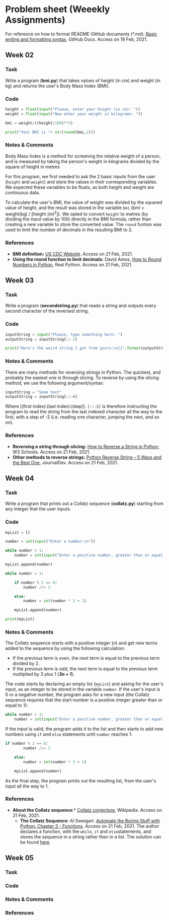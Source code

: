 # Problem sheet (Weeekly Assignments)

For reference on how to format README GitHub documents (*.md):
[Basic writing and formatting syntax](https://docs.github.com/en/github/writing-on-github/basic-writing-and-formatting-syntax), GitHub Docs. Access on 19 Feb, 2021.



## Week 02

### Task
Write a program (**bmi.py**) that takes values of height (in cm) and weight (in kg) and returns the user's Body Mass Index (BMI).

### Code
```python
height = float(input("Please, enter your height (in cm): "))
weight = float(input("Now enter your weight in kilograms: "))

bmi = weight/((height/100)**2)

print("Your BMI is "+ str(round(bmi,2)))

```

### Notes & Comments
Body Mass Index is a method for screening the relative weight of a person, and is measured by taking the person's weight in kilograms divided by the square of height in metres

For this program, we first needed to ask the 2 basic inputs from the user (`height` and `weight`) and store the values in their corresponding variables. We expected these variables to be floats, as both height and weight are continuous data.

To calculate the user's BMI, the value of weight was divided by the squared value of height, and the result was stored in the variable `bmi` (bmi = weight(kg) / [height (m)<sup>2</sup>]). We opted to convert `height` to metres (by dividing the input value by 100) directly in the BMI formula, rather than creating a new variable to store the converted value. The `round` funtion was used to limit the number of decimals in the resulting BMI to 2.

### References
- **BMI definition:** [US CDC Website](https://www.cdc.gov/healthyweight/assessing/bmi/adult_bmi/index.html). Access on 21 Feb, 2021.
- **Using the round function to limit decimals:** David Amos, [How to Round Numbers in Python](https://realpython.com/python-rounding/), Real Python. Access on 21 Feb, 2021.



## Week 03

### Task
Write a program (**secondstring.py**) that reads a string and outputs every second character of the reversed string. 

### Code
```python
inputString = input("Please, type something here: ")
outputString = inputString[::-2]

print("Here's the weird string I got from yours:\n{}".format(outputString))

```

### Notes & Comments
There are many methods for reversing strings in Python. The quickest, and probably the easiest one is through slicing.
To reverse by using the slicing method, we use the following argument/syntax:
```python
inputString = "Some text"
outputString = inputString[::-n]
```
Where [(first index):(last index):(step)]. `[::-2]` is therefore instructing the program to read the string from the last indexed character all the way to the first, with a step of -2 (i.e. reading one character, jumping the next, and so on).

### References
- **Reversing a string through slicing:** [How to Reverse a String in Python](https://www.w3schools.com/python/python_howto_reverse_string.asp), W3 Schools. Access on 21 Feb, 2021.
- **Other methods to reverse strings:** [Python Reverse String – 5 Ways and the Best One](https://www.journaldev.com/23647/python-reverse-string), JournalDev. Access on 21 Feb, 2021.



## Week 04

### Task
Write a program that prints out a Collatz sequence (**collatz.py**) starting from any integer that the user inputs.

### Code
```python
myList = []

number = int(input("Enter a number:\n"))

while number < 1:
    number = int(input("Enter a positive number, greater than or equal to 1:\n"))

myList.append(number)                    

while number > 1:

    if number % 2 == 0:                   
        number //= 2

    else:                                 
        number = int(number * 3 + 1)  

    myList.append(number)

print(myList)

```

### Notes & Comments
The Collatz sequence starts with a positive integer (*n*) and get new terms added to the sequence by using the following calculation:
- If the previous term is *even*, the next term is equal to the previous term divided by 2.
- If the previous term is *odd*, the next term is equal to the previous term multiplied by 3 plus 1 (***3n + 1***).

The code starts by declaring an empty list (`myList`) and asking for the user's input, as an integer to be stored in the variable `number`. If the user's input is 0 or a negative number, the program asks for a new input (the Collatz sequence requires that the start number is a positive integer greater than or equal to 1):

```python
while number < 1:
    number = int(input("Enter a positive number, greater than or equal to 1:\n"))

```
If the input is valid, the program adds it to the list and then starts to add new numbers using `if` and `else` statements until `number` reaches 1:
```python
if number % 2 == 0:                   
        number //= 2

    else:                                 
        number = int(number * 3 + 1)  

    myList.append(number)

```
As the final step, the program prints out the resulting list, from the user's input all the way to 1.

### References
- **About the Collatz sequence:*** [Collatz conjecture](https://en.wikipedia.org/wiki/Collatz_conjecture), Wikipedia. Access on 21 Feb, 2021.
  - **The Collatz Sequence:** Al Sweigart. [Automate the Boring Stuff with Python. Chapter 3 - Functions](https://automatetheboringstuff.com/chapter3/). Access on 21 Feb, 2021. The author declares a function, with the `while`, `if` and `else`statements, and stores the sequence in a string rather then in a list. The solution can be found [here](https://codereview.stackexchange.com/questions/229270/python-the-collatz-sequence).



## Week 05

### Task


### Code


### Notes & Comments


### References